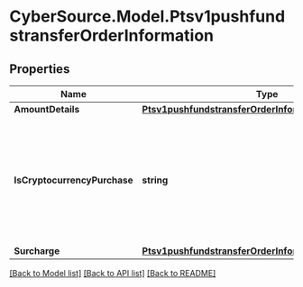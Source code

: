 # CyberSource.Model.Ptsv1pushfundstransferOrderInformation
## Properties

Name | Type | Description | Notes
------------ | ------------- | ------------- | -------------
**AmountDetails** | [**Ptsv1pushfundstransferOrderInformationAmountDetails**](Ptsv1pushfundstransferOrderInformationAmountDetails.md) |  | [optional] 
**IsCryptocurrencyPurchase** | **string** | This indicates that the funds transfer is for a crypto currency transaction. Optional Y/y, true N/n, false  | [optional] 
**Surcharge** | [**Ptsv1pushfundstransferOrderInformationSurcharge**](Ptsv1pushfundstransferOrderInformationSurcharge.md) |  | [optional] 

[[Back to Model list]](../README.md#documentation-for-models) [[Back to API list]](../README.md#documentation-for-api-endpoints) [[Back to README]](../README.md)

